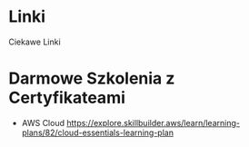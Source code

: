 # Linki
Ciekawe Linki


# Darmowe Szkolenia z Certyfikateami 
- AWS Cloud https://explore.skillbuilder.aws/learn/learning-plans/82/cloud-essentials-learning-plan
